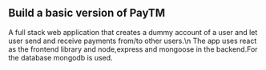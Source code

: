 
## Build a basic version of PayTM
A full stack web application that creates a dummy account of a user and let user send and receive payments from/to other users.\n The app uses react as the frontend library and node,express and mongoose in the backend.For the database mongodb is used.
